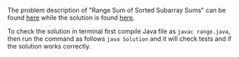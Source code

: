 The problem description of "Range Sum of Sorted Subarray Sums" can be found [here](https://leetcode.com/problems/range-sum-of-sorted-subarray-sums/) while the solution is found [here](https://github.com/aurimas13/Solutions-To-Problems/blob/main/LeetCode/Java%20Solutions/Range%20Sum%20of%20Sorted%20Subarray%20Sums/range.java).

To check the solution in terminal first compile Java file as `javac range.java`, then run the command as follows `java Solution` and it will check tests and if the solution works correctly.
